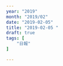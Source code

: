 ```yaml
---
year: "2019"
month: "2019/02"
date: "2019-02-05"
title: "2019-02-05 "
draft: true
tags: [
    "日報"
]

---
```


